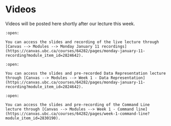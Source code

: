 # Videos

Videos will be posted here shortly after our lecture this week.

```{dropdown} <h4 class="dropdown-margin"><label><input type="checkbox" id="week01_video1" class="box"> **Course introduction**</input></label></h4>  
:open:

You can access the slides and recording of the live lecture through [Canvas --> Modules --> Monday January 11 recordings](https://canvas.ubc.ca/courses/64282/pages/monday-january-11-recording?module_item_id=2824642).

```

```{dropdown} <h4 class="dropdown-margin"><label><input type="checkbox" id="week01_video2" class="box"> **Data Representation**</input></label></h4>  
:open:

You can access the slides and pre-recorded Data Representation lecture through [Canvas --> Modules --> Week 1 - Data Representation](https://canvas.ubc.ca/courses/64282/pages/monday-january-11-recording?module_item_id=2824642).

```

```{dropdown} <h4 class="dropdown-margin"><label><input type="checkbox" id="week01_video3" class="box"> **Command line**</input></label></h4>  
:open:

You can access the slides and pre-recording of the Command Line lecture through [Canvas --> Modules --> Week 1 - Command line](https://canvas.ubc.ca/courses/64282/pages/week-1-command-line?module_item_id=2830190).

```
